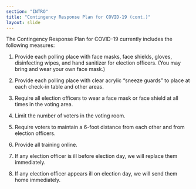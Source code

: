 ```yaml
---
section: "INTRO"
title: "Contingency Response Plan for COVID-19 (cont.)"
layout: slide
---
```


The Contingency Response Plan for COVID-19 currently includes the following measures:

1. Provide each polling place with face masks, face shields, gloves, disinfecting wipes, and hand sanitizer for election officers. (You may bring and wear your own face mask.)

2. Provide each polling place with clear acrylic “sneeze guards” to place at each check-in table and other areas.

3. Require all election officers to wear a face mask or face shield at all times in the voting area.

4. Limit the number of voters in the voting room.

5. Require voters to maintain a 6-foot distance from each other and from election officers.

6. Provide all training online.

7. If any election officer is ill before election day, we will replace them immediately.

8. If any election officer appears ill on election day, we will send them home immediately.
